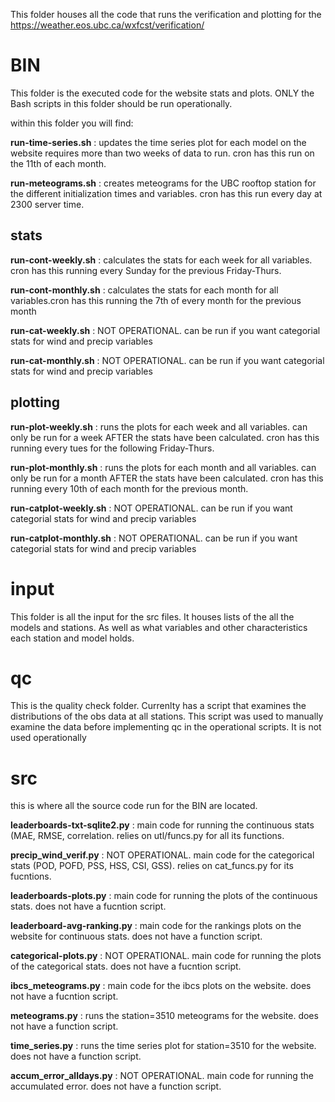 This folder houses all the code that runs the verification and plotting for the https://weather.eos.ubc.ca/wxfcst/verification/

# BIN

This folder is the executed code for the website stats and plots. ONLY the Bash scripts in this folder should be run
operationally. 

within this folder you will find: 

**run-time-series.sh** : updates the time series plot for each model on the website requires more than two weeks of data to run. cron has this run on the 11th of each month.

**run-meteograms.sh** : creates meteograms for the UBC rooftop station for the different initialization times and variables. cron has this run every day at 2300 server time.

## stats
**run-cont-weekly.sh** : calculates the stats for each week for all variables. cron has this running every Sunday for the previous Friday-Thurs.

**run-cont-monthly.sh** : calculates the stats for each month for all variables.cron has this running the 7th of every month for the previous month 
					
**run-cat-weekly.sh** : NOT OPERATIONAL. can be run if you want categorial stats for wind and precip variables

**run-cat-monthly.sh** : NOT OPERATIONAL. can be run if you want categorial stats for wind and precip variables

## plotting
**run-plot-weekly.sh** : runs the plots for each week and all variables. can only be run for a week AFTER the stats have been calculated. cron has this running every tues for the following Friday-Thurs.

**run-plot-monthly.sh** : runs the plots for each month and all variables. can only be run for a month AFTER the stats have been calculated. cron has this running every 10th of each month for the previous month. 

**run-catplot-weekly.sh** : NOT OPERATIONAL. can be run if you want categorial stats for wind and precip variables

**run-catplot-monthly.sh** : NOT OPERATIONAL. can be run if you want categorial stats for wind and precip variables


# input

This folder is all the input for the src files. It houses lists of the all the models and stations. As well as what 
variables and other characteristics each station and model holds.

# qc

This is the quality check folder. Currenlty has a script that examines the distributions of the obs data at all stations.
This script was used to manually examine the data before implementing qc in the operational scripts. It is not used operationally

# src

this is where all the source code run for the BIN are located.

**leaderboards-txt-sqlite2.py** : main code for running the continuous stats (MAE, RMSE, correlation. relies on utl/funcs.py for all its functions. 

**precip_wind_verif.py** : NOT OPERATIONAL. main code for the categorical stats (POD, POFD, PSS, HSS, CSI, GSS). relies on cat_funcs.py for its fucntions. 

**leaderboards-plots.py** : main code for running the plots of the continuous stats. does not have a fucntion script.

**leaderboard-avg-ranking.py** : main code for the rankings plots on the website for continuous stats. does not have a function script.

**categorical-plots.py** : NOT OPERATIONAL. main code for running the plots of the categorical stats. does not have a fucntion script.


**ibcs_meteograms.py** : main code for the ibcs plots on the website. does not have a fucntion script.

**meteograms.py** : runs the station=3510 meteograms for the website. does not have a function script.

**time_series.py** : runs the time series plot for station=3510 for the website. does not have a function script. 

**accum_error_alldays.py** : NOT OPERATIONAL. main code for running the accumulated error. does not have a function script.


 
